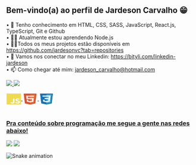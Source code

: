 ## Bem-vindo(a) ao perfil de Jardeson Carvalho 😁

•	🌱 Tenho conhecimento em HTML, CSS, SASS, JavaScript, React.js, TypeScript, Git e Github <br>
•	👨‍💻 Atualmente estou aprendendo Node.js <br>
•	👨‍💻Todos os meus projetos estão disponíveis em https://github.com/jardesonvc?tab=repositories <br>
•	🔗 Vamos nos conectar no meu Linkedin: https://bityli.com/linkedin-jardeson <br>
•	📫 Como chegar até mim: jardeson_carvalho@hotmail.com <br>


 <div>
  <a href="https://github.com/jardesonvc">
  <img height="180em" src="https://github-readme-stats.vercel.app/api?username=jardesonvc&show_icons=true&theme=tokyonight&include_all_commits=true&count_private=true"/>
  <img height="180em" src="https://github-readme-stats.vercel.app/api/top-langs/?username=jardesonvc&layout=compact&langs_count=6&theme=tokyonight"/>
</div>
<div style="display: inline_block"><br>
  <img align="center" alt="Js" height="30" width="40" src="https://raw.githubusercontent.com/devicons/devicon/master/icons/javascript/javascript-plain.svg">
  <img align="center" alt="HTML" height="30" width="40" src="https://raw.githubusercontent.com/devicons/devicon/master/icons/html5/html5-original.svg">
  <img align="center" alt="CSS" height="30" width="40" src="https://raw.githubusercontent.com/devicons/devicon/master/icons/css3/css3-original.svg">
</div>
 
 <br>
 
  ### Pra conteúdo sobre programação me segue a gente nas redes abaixo!
 
<div> 
<a href="https://www.instagram.com/carvalho_1292/" target="_blank"><img src="https://img.shields.io/badge/-Instagram-%23E4405F?style=for-the-badge&logo=instagram&logoColor=white" target="_blank"></a>
<a href="https://www.linkedin.com/in/jardeson-carvalho-18263b144/" target="_blank"><img src="https://img.shields.io/badge/-LinkedIn-%230077B5?style=for-the-badge&logo=linkedin&logoColor=white" target="_blank"></a> 
 
![Snake animation](https://github.com/jardesonvc/jardesonvc/blob/output/github-contribution-grid-snake.svg)

</div>

